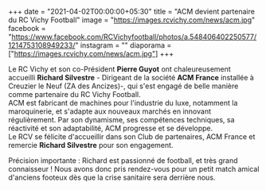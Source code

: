 +++
date = "2021-04-02T00:00:00+05:30"
title = "ACM devient partenaire du RC Vichy Football"
image = "https://images.rcvichy.com/news/acm.jpg"
facebook = "https://www.facebook.com/RCVichyfootball/photos/a.548406402250577/1214753108949233/"
instagram = ""
diaporama = ["https://images.rcvichy.com/news/acm.jpg"]
+++

Le RC Vichy et son co-Président **Pierre Guyot** ont chaleureusement accueilli **Richard Silvestre** - Dirigeant de la société **ACM France** installée à Creuzier le Neuf (ZA des Ancizes)-, qui s'est engagé de belle manière comme partenaire du RC Vichy Football.  
ACM est fabricant de machines pour l'industrie du luxe, notamment la maroquinerie, et s'adapte aux nouveaux marchés en innovant régulièrement. Par son dynamisme, ses compétences techniques, sa réactivité et son adaptabilité, ACM progresse et se développe.  
Le RCV se félicite d'accueillir dans son Club de partenaires, ACM France et remercie **Richard Silvestre** pour son engagement.  

Précision importante : Richard est passionné de football, et très grand connaisseur ! Nous avons donc pris rendez-vous pour un petit match amical d'anciens footeux dès que la crise sanitaire sera derrière nous.

